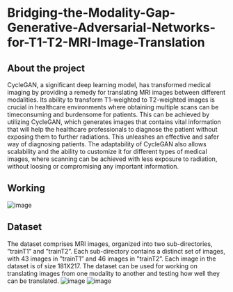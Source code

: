 # Bridging-the-Modality-Gap-Generative-Adversarial-Networks-for-T1-T2-MRI-Image-Translation
## About the project
CycleGAN, a significant deep learning model, has transformed medical imaging by providing a remedy for translating MRI images between different modalities. Its ability to transform T1-weighted to T2-weighted images is crucial in healthcare environments where obtaining multiple scans can be timeconsuming
and burdensome for patients. This can be achieved by
utilizing CycleGAN, which generates images that contains vital
information that will help the healthcare professionals to diagnose
the patient without exposing them to further radiations. This
unleashes an effective and safer way of diagnosing patients. The
adaptability of CycleGAN also allows scalability and the ability to
customize it for different types of medical images, where scanning
can be achieved with less exposure to radiation, without loosing
or compromising any important information.

## Working
![image](https://github.com/user-attachments/assets/a4449193-4bc8-408d-8f1f-0c49638b2bfc)

## Dataset
The dataset comprises MRI images, organized into two sub-directories,
”trainT1” and ”trainT2”. Each sub-directory contains a distinct
set of images, with 43 images in ”trainT1” and 46 images in
”trainT2”. Each image in the dataset is of size 181X217. The
dataset can be used for working on translating images from
one modality to another and testing how well they can be
translated. 
![image](https://github.com/user-attachments/assets/9dee4834-7a00-4c8b-b99e-b8350b041e13)
![image](https://github.com/user-attachments/assets/41cc4f1e-a825-4412-8ff8-0e486b8f91d3)


